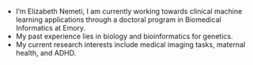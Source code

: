 - I’m Elizabeth Nemeti, I am currently working towards clinical machine learning applications through a doctoral program in Biomedical Informatics at Emory. 
- My past experience lies in biology and bioinformatics for genetics. 
- My current research interests include medical imaging tasks, maternal health, and ADHD.
